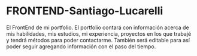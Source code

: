 # FRONTEND-Santiago-Lucarelli
El FrontEnd de mi portfolio. El portfolio contará con información acerca de mis habilidades, mis estudios, mi experiencia, proyectos en los que trabajé y tendrá métodos para poder contactarme. También será editable para así poder seguir agregando información con el paso del tiempo.
